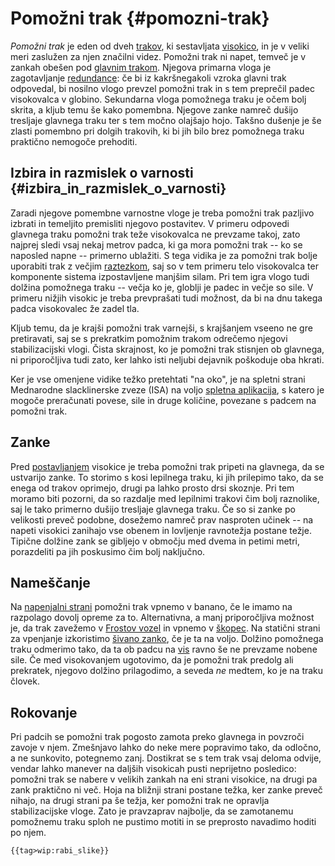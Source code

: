 # Pomožni trak {#pomozni-trak}

*Pomožni trak* je eden od dveh [trakov](/trak), ki
sestavljata [visokico](/visokica), in je v veliki meri
zaslužen za njen značilni videz. Pomožni trak ni napet, temveč je v
zankah obešen pod [glavnim trakom](/glavni-trak). Njegova
primarna vloga je zagotavljanje [redundance](/redundanca): če
bi iz kakršnegakoli vzroka glavni trak odpovedal, bi nosilno vlogo
prevzel pomožni trak in s tem preprečil padec visokovalca v globino.
Sekundarna vloga pomožnega traku je očem bolj skrita, a kljub temu še
kako pomembna. Njegove zanke namreč dušijo tresljaje glavnega traku ter
s tem močno olajšajo hojo. Takšno dušenje je še zlasti pomembno pri
dolgih trakovih, ki bi jih bilo brez pomožnega traku praktično nemogoče
prehoditi.

## Izbira in razmislek o varnosti {#izbira_in_razmislek_o_varnosti}

Zaradi njegove pomembne varnostne vloge je treba pomožni trak pazljivo
izbrati in temeljito premisliti njegovo postavitev. V primeru odpovedi
glavnega traku pomožni trak teže visokovalca ne prevzame takoj, zato
najprej sledi vsaj nekaj metrov padca, ki ga mora pomožni trak -- ko se
naposled napne -- primerno ublažiti. S tega vidika je za pomožni trak
bolje uporabiti trak z večjim [raztezkom](/raztezek), saj so v
tem primeru telo visokovalca ter komponente sistema izpostavljene
manjšim silam. Pri tem igra vlogo tudi dolžina pomožnega traku -- večja
ko je, globlji je padec in večje so sile. V primeru nižjih visokic je
treba prevprašati tudi možnost, da bi na dnu takega padca visokovalec že
zadel tla.

Kljub temu, da je krajši pomožni trak varnejši, s krajšanjem vseeno ne
gre pretiravati, saj se s prekratkim pomožnim trakom odrečemo njegovi
stabilizacijski vlogi. Čista skrajnost, ko je pomožni trak stisnjen ob
glavnega, ni priporočljiva tudi zato, ker lahko isti neljubi dejavnik
poškoduje oba hkrati.

Ker je vse omenjene vidike težko pretehtati \"na oko\", je na spletni
strani Mednarodne slacklinerske zveze (ISA) na voljo [spletna
aplikacija](/https:*data.slacklineinternational.org/safety/warnings/backup-fall/),
s katero je mogoče preračunati povese, sile in druge količine, povezane
s padcem na pomožni trak.

## Zanke

Pred [postavljanjem](/postavljanje) visokice je treba pomožni
trak pripeti na glavnega, da se ustvarijo zanke. To storimo s kosi
lepilnega traku, ki jih prilepimo tako, da se enega od trakov oprimejo,
drugi pa lahko prosto drsi skoznje. Pri tem moramo biti pozorni, da so
razdalje med lepilnimi trakovi čim bolj raznolike, saj le tako primerno
dušijo tresljaje glavnega traku. Če so si zanke po velikosti preveč
podobne, dosežemo namreč prav nasproten učinek -- na napeti visokici
zanihajo vse obenem in lovljenje ravnotežja postane težje. Tipične
dolžine zank se gibljejo v območju med dvema in petimi metri,
porazdeliti pa jih poskusimo čim bolj naključno.

## Nameščanje

Na [napenjalni strani](/napenjalna-stran) pomožni trak vpnemo
v banano, če le imamo na razpolago dovolj opreme za to. Alternativna, a
manj priporočljiva možnost je, da trak zavežemo v [Frostov
vozel](/Frostov_vozel) in vpnemo v
[škopec](/škopec). Na statični strani za vpenjanje izkoristimo
[šivano zanko](/sivana-zanka), če je ta na voljo. Dolžino
pomožnega traku odmerimo tako, da ta ob padcu na [vis](/vis)
ravno še ne prevzame nobene sile. Če med visokovanjem ugotovimo, da je
pomožni trak predolg ali prekratek, njegovo dolžino prilagodimo, a
seveda *ne* medtem, ko je na traku človek.

## Rokovanje

Pri padcih se pomožni trak pogosto zamota preko glavnega in povzroči
zavoje v njem. Zmešnjavo lahko do neke mere popravimo tako, da odločno,
a ne sunkovito, potegnemo zanj. Dostikrat se s tem trak vsaj deloma
odvije, vendar lahko manever na daljših visokicah pusti neprijetno
posledico: pomožni trak se nabere v velikih zankah na eni strani
visokice, na drugi pa zank praktično ni več. Hoja na bližnji strani
postane težka, ker zanke preveč nihajo, na drugi strani pa še težja, ker
pomožni trak ne opravlja stabilizacijske vloge. Zato je pravzaprav
najbolje, da se zamotanemu pomožnemu traku sploh ne pustimo motiti in se
preprosto navadimo hoditi po njem.

```{=mediawiki}
{{tag>wip:rabi_slike}}
```
